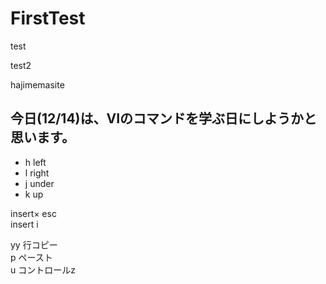 # FirstTest

test

test2

hajimemasite
## 今日(12/14)は、VIのコマンドを学ぶ日にしようかと思います。

- h left
- l right
- j under
- k up

 insert× esc  
 insert  i  
 



 yy 行コピー  
 p  ペースト  
 u  コントロールz  

